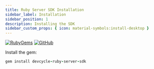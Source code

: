 ```yaml
---
title: Ruby Server SDK Installation
sidebar_label: Installation
sidebar_position: 1
description: Installing the SDK
sidebar_custom_props: { icon: material-symbols:install-desktop }
---
```


[![RubyGems](https://badgen.net/rubygems/v/devcycle-ruby-server-sdk/latest)](https://rubygems.org/gems/devcycle-ruby-server-sdk)
[![GitHub](https://img.shields.io/github/stars/devcyclehq/ruby-server-sdk.svg?style=social&label=Star&maxAge=2592000)](https://github.com/DevCycleHQ/ruby-server-sdk)

[//]: # (wizard-install-start)

Install the gem:

```ruby
gem install devcycle-ruby-server-sdk
```
[//]: # (wizard-install-end)
